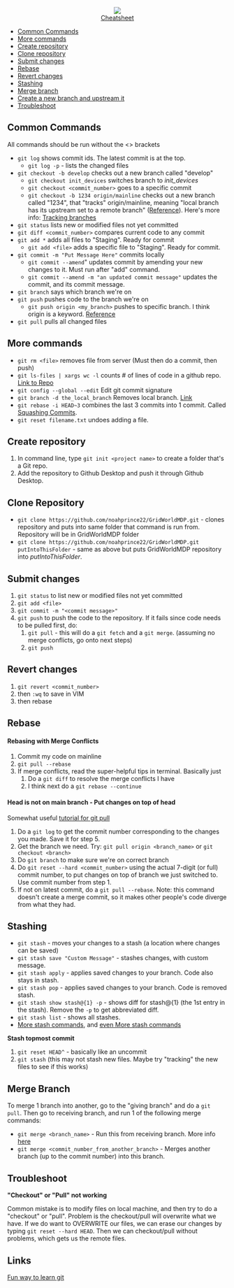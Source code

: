 <p align="center">
    <a href="http://files.zeroturnaround.com/pdf/zt_git_cheat_sheet.pdf">
    <img src="images/git_logo.png">
    <br>Cheatsheet
    </a>
</p>

- [Common Commands](#common-commands)
- [More commands](#more-commands)
- [Create repository](#create-repository)
- [Clone repository](#clone-repository)
- [Submit changes](#submit-changes)
- [Rebase](#rebase)
- [Revert changes](#revert-changes)
- [Stashing](#stashing)
- [Merge branch](#merge-branch)
- [Create a new branch and upstream it](#create-a-new-branch-and-upstream-it)
- [Troubleshoot](#troubleshoot)

## Common Commands

All commands should be run without the <> brackets

- `git log` shows commit ids. The latest commit is at the top.
    - `git log -p` - lists the changed files
- `git checkout -b develop` checks out a new branch called "develop"
    - `git checkout init_devices` switches branch to _init_devices_
    - `git checkout <commit_number>` goes to a specific commit
    - `git checkout -b 1234 origin/mainline` checks out a new branch called "1234", that "tracks" origin/mainline, meaning "local branch has its upstream set to a remote branch" ([Reference](https://stackoverflow.com/questions/10002239/difference-between-git-checkout-track-origin-branch-and-git-checkout-b-branch)). Here's more info: [Tracking branches](https://stackoverflow.com/questions/4693588/what-is-a-tracking-branch)
- `git status` lists new or modified files not yet committed
- `git diff <commit_number>` compares current code to any commit
- `git add *` adds all files to "Staging". Ready for commit
    - `git add <file>` adds a specific file to "Staging". Ready for commit.
- `git commit -m "Put Message Here"` commits locally
    - `git commit --amend`" updates commit by amending your new changes to it. Must run after "add" command.
    - `git commit --amend -m "an updated commit message"` updates the commit, and its commit message.
- `git branch` says which branch we're on
- `git push` pushes code to the branch we're on
    - `git push origin <my_branch>` pushes to specific branch. I think origin is a keyword.
 [Reference](https://www.digitalocean.com/community/tutorials/how-to-use-git-branches)
- `git pull` pulls all changed files

## More commands

- `git rm <file>` removes file from server (Must then do a commit, then push)
- `git ls-files | xargs wc -l` counts # of lines of code in a github repo. [Link to Repo](https://gist.github.com/mandiwise/dc53cb9da00856d7cdbb)
- `git config --global --edit` Edit git commit signature
- `git branch -d the_local_branch` Removes local branch. [Link](https://makandracards.com/makandra/621-git-delete-a-branch-local-or-remote)
- `git rebase -i HEAD~3` combines the last 3 commits into 1 commit. Called [Squashing Commits](http://gitready.com/advanced/2009/02/10/squashing-commits-with-rebase.html).
- `git reset filename.txt` undoes adding a file.


## Create repository

1. In command line, type `git init <project name>` to create a folder that's a Git repo.
1. Add the repository to Github Desktop and push it through Github Desktop.

## Clone Repository

- `git clone https://github.com/noahprince22/GridWorldMDP.git` - clones repository and puts into same folder that command is run from. Repository will be in GridWorldMDP folder
- `git clone https://github.com/noahprince22/GridWorldMDP.git putIntoThisFolder` - same as above but puts GridWorldMDP repository into _putIntoThisFolder_.

## Submit changes

1. `git status` to list new or modified files not yet committed
1. `git add <file>`
1. `git commit -m "<commit message>"`
1. `git push` to push the code to the repository. If it fails since code needs to be pulled first, do:
    1. `git pull` - this will do a `git fetch` and a `git merge`. (assuming no merge conflicts, go onto next steps)
    1. `git push`


## Revert changes

1. `git revert <commit_number>`
1. then `:wq` to save in VIM
1. then rebase


## Rebase

#### Rebasing with Merge Conflicts

1. Commit my code on mainline
1. `git pull --rebase`
1. If merge conflicts, read the super-helpful tips in terminal. Basically just
    1. Do a `git diff` to resolve the merge conflicts I have
    1. I think next do a `git rebase --continue`

#### Head is not on main branch - Put changes on top of head

Somewhat useful [tutorial for git pull](https://www.atlassian.com/git/tutorials/syncing#git-remote)

1. Do a `git log` to get the commit number corresponding to the changes you made. Save it for step 5.
1. Get the branch we need. Try: `git pull origin <branch_name>` or  `git checkout <branch>`
1. Do `git branch` to make sure we're on correct branch
1. Do `git reset --hard <commit_number>` using the actual 7-digit (or full) commit number, to put changes on top of branch we just switched to. Use commit number from step 1.
1. If not on latest commit, do a `git pull --rebase`. Note: this command doesn't create a merge commit, so it makes other people's code diverge from what they had.


## Stashing

- `git stash` - moves your changes to a stash (a location where changes can be saved)
- `git stash save "Custom Message"` - stashes changes, with custom message.
- `git stash apply` - applies saved changes to your branch. Code also stays in stash.
- `git stash pop` - applies saved changes to your branch. Code is removed stash.
- `git stash show stash@{1} -p` - shows diff for stash@{1} (the 1st entry in the stash). Remove the `-p` to get abbreviated diff.
- `git stash list` - shows all stashes.
- [More stash commands](https://www.atlassian.com/git/tutorials/saving-changes/git-stash), and [even More stash commands](https://medium.freecodecamp.org/useful-tricks-you-might-not-know-about-git-stash-e8a9490f0a1a)

__Stash topmost commit__

1. `git reset HEAD^` - basically like an uncommit
1. `git stash` (this may not stash new files. Maybe try "tracking" the new files to see if this works)


## Merge Branch

To merge 1 branch into another, go to the "giving branch" and do a `git pull`. Then go to receiving branch, and run 1 of the following merge commands:
- `git merge <branch_name>` - Run this from receiving branch. More info [here](https://www.atlassian.com/git/tutorials/using-branches/git-merge)
- `git merge <commit_number_from_another_branch>` - Merges another branch (up to the commit number) into this branch.


## Troubleshoot

__"Checkout" or "Pull" not working__

Common mistake is to modify files on local machine, and then try to do a "checkout" or "pull". Problem is the checkout/pull will overwrite what we have. If we do want to OVERWRITE our files, we can erase our changes by typing `git reset --hard HEAD`. Then we can checkout/pull without problems, which gets us the remote files.

## Links

[Fun way to learn git](https://learngitbranching.js.org)
